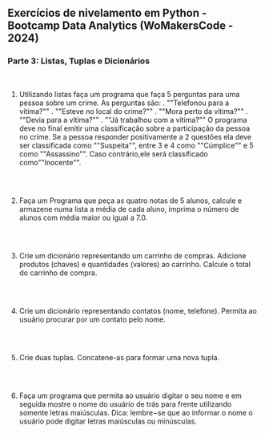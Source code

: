 ## Exercícios de nivelamento em Python - Bootcamp Data Analytics (WoMakersCode - 2024)

### Parte 3: Listas, Tuplas e Dicionários

&nbsp; 

1. Utilizando listas faça um programa que faça 5 perguntas para uma pessoa sobre um crime. 
As perguntas são:
. ""Telefonou para a vítima?""
. ""Esteve no local do crime?""
. ""Mora perto da vítima?""
. ""Devia para a vítima?""
. ""Já trabalhou com a vítima?""
O programa deve no final emitir uma classificação sobre a participação da pessoa no crime. 
Se a pessoa responder positivamente a 2 questões ela deve ser classificada como ""Suspeita"", entre 3 e 4 como ""Cúmplice"" e 5 como
""Assassino"". Caso contrário,ele será classificado como""Inocente"".

```py

```

&nbsp; 

2. Faça um Programa que peça as quatro notas de 5 alunos, calcule e armazene numa lista a média de cada aluno, imprima o número de alunos com média maior ou igual a 7.0.

```py

```

&nbsp; 

3. Crie um dicionário representando um carrinho de compras. Adicione produtos (chaves) e quantidades (valores) ao carrinho. Calcule o total do carrinho de compra.

```py

```

&nbsp; 

4. Crie um dicionário representando contatos (nome, telefone). Permita ao usuário procurar por um contato pelo nome.

```py

```

&nbsp; 

5. Crie duas tuplas. Concatene-as para formar uma nova tupla.

```py

```

&nbsp; 

6. Faça um programa que permita ao usuário digitar o seu nome e em seguida mostre o nome do usuário de trás para frente utilizando somente letras maiúsculas. Dica: lembre−se que ao informar o nome o usuário pode digitar letras maiúsculas ou minúsculas.

```py

```